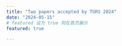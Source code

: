 ```yaml
---
title: "Two papers accepted by TGRS 2024"
date: "2024-05-15"
# featured 设为 true 则在首页展示
featured: true

---
```

